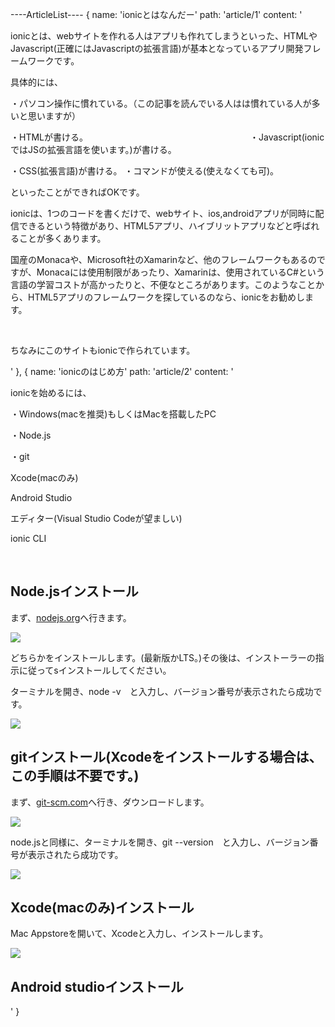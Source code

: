 ----ArticleList----
{
    name: 'ionicとはなんだー'
    path: 'article/1'
    content: '<p>ionicとは、webサイトを作れる人はアプリも作れてしまうといった、HTMLやJavascript(正確にはJavascriptの拡張言語)が基本となっているアプリ開発フレームワークです。</p><p>具体的には、</p><p>・パソコン操作に慣れている。（この記事を読んでいる人はは慣れている人が多いと思いますが）</p><p>・HTMLが書ける。　　　　　　　　　　　　　　　　　　　・Javascript(ionicではJSの拡張言語を使います。)が書ける。</p><p>・CSS(拡張言語)が書ける。                        ・コマンドが使える(使えなくても可)。</p>  <p>といったことができればOKです。</p><p>ionicは、1つのコードを書くだけで、webサイト、ios,androidアプリが同時に配信できるという特徴があり、HTML5アプリ、ハイブリットアプリなどと呼ばれることが多くあります。</p><p>国産のMonacaや、Microsoft社のXamarinなど、他のフレームワークもあるのですが、Monacaには使用制限があったり、Xamarinは、使用されているC#という言語の学習コストが高かったりと、不便なところがあります。このようなことから、HTML5アプリのフレームワークを探しているのなら、ionicをお勧めします。</p><br><p>ちなみにこのサイトもionicで作られています。</p>'
},
{
    name: 'ionicのはじめ方'
    path: 'article/2'
    content: '<p>ionicを始めるには、</p>
  <p>・Windows(macを推奨)もしくはMacを搭載したPC</p>
  <p>・Node.js</p>
  <p>・git</p>
  <p>Xcode(macのみ)</p>
  <p>Android Studio</p>
  <p>エディター(Visual Studio Codeが望ましい)</p>
  <p>ionic CLI</p>
  <br>
  <h2>Node.jsインストール</h2>
  <p>まず、<a href="https://nodejs.org/ja/">nodejs.org</a>へ行きます。</p>
  <img src="https://github.com/montsp/montsp-me-img/blob/main/nodejs.png?raw=true">
  <p>どちらかをインストールします。(最新版かLTS。)その後は、インストーラーの指示に従ってsインストールしてください。</p>
  <p>ターミナルを開き、node -v　と入力し、バージョン番号が表示されたら成功です。
  </p>
  <img src="https://raw.githubusercontent.com/montsp/montsp-me-img/main/node%20-v.png">
  <br>
  <h2>gitインストール(Xcodeをインストールする場合は、この手順は不要です。)</h2>
  <p>まず、<a href="https://git-scm.com">git-scm.com</a>へ行き、ダウンロードします。</p>
  <img src="https://raw.githubusercontent.com/montsp/montsp-me-img/1599634c2ff92778f4cd499a6b7440bdada02d85/git-scm.png">
  <p>node.jsと同様に、ターミナルを開き、git --version　と入力し、バージョン番号が表示されたら成功です。</p>
  <img src="https://raw.githubusercontent.com/montsp/montsp-me-img/300cfa595e3ab049eac8b63822a74f69a6eba1cb/git%20--version.png">
  <br>
  <h2>Xcode(macのみ)インストール</h2>
  <p>Mac Appstoreを開いて、Xcodeと入力し、インストールします。</p>
  <img src="https://raw.githubusercontent.com/montsp/montsp-me-img/6e179dc6de3376b85e7cc0119b89496274cad974/Xcode.png">
  <br>
  <h2>Android studioインストール</h2>
  <p></p>'
}